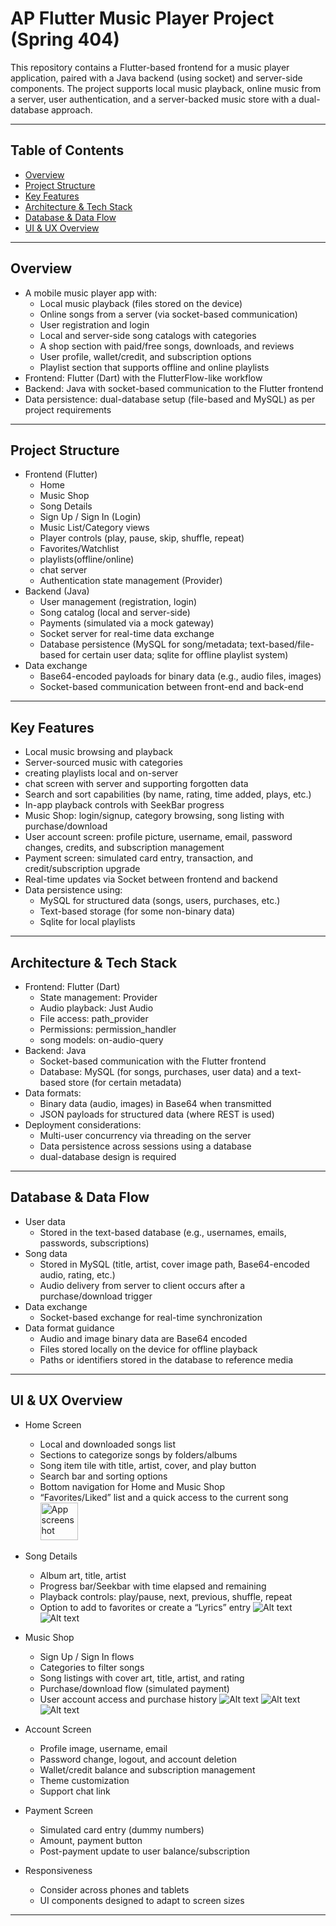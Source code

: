 # AP Flutter Music Player Project (Spring 404)

This repository contains a Flutter-based frontend for a music player application, paired with a Java backend (using socket) and server-side components. 
The project supports local music playback, online music from a server, user authentication, and a server-backed music store with a dual-database approach.

---

## Table of Contents

- [Overview](#overview)
- [Project Structure](#project-structure)
- [Key Features](#key-features)
- [Architecture & Tech Stack](#architecture--tech-stack)
- [Database & Data Flow](#database--data-flow)
- [UI & UX Overview](#ui--ux-overview)

---

## Overview

- A mobile music player app with:
    - Local music playback (files stored on the device)
    - Online songs from a server (via socket-based communication)
    - User registration and login
    - Local and server-side song catalogs with categories
    - A shop section with paid/free songs, downloads, and reviews
    - User profile, wallet/credit, and subscription options
    - Playlist section that supports offline and online playlists
- Frontend: Flutter (Dart) with the FlutterFlow-like workflow
- Backend: Java with socket-based communication to the Flutter frontend
- Data persistence: dual-database setup (file-based and MySQL) as per project requirements

---

## Project Structure

- Frontend (Flutter)
    - Home
    - Music Shop
    - Song Details
    - Sign Up / Sign In (Login)
    - Music List/Category views
    - Player controls (play, pause, skip, shuffle, repeat)
    - Favorites/Watchlist
    - playlists(offline/online)
    - chat server
    - Authentication state management (Provider)
- Backend (Java)
    - User management (registration, login)
    - Song catalog (local and server-side)
    - Payments (simulated via a mock gateway)
    - Socket server for real-time data exchange
    - Database persistence (MySQL for song/metadata; text-based/file-based for certain user data; sqlite for offline playlist system)
- Data exchange
    - Base64-encoded payloads for binary data (e.g., audio files, images)
    - Socket-based communication between front-end and back-end
---

## Key Features

- Local music browsing and playback
- Server-sourced music with categories 
- creating playlists local and on-server
- chat screen with server and supporting forgotten data
- Search and sort capabilities (by name, rating, time added, plays, etc.)
- In-app playback controls with SeekBar progress
- Music Shop: login/signup, category browsing, song listing with purchase/download
- User account screen: profile picture, username, email, password changes, credits, and subscription management
- Payment screen: simulated card entry, transaction, and credit/subscription upgrade
- Real-time updates via Socket between frontend and backend
- Data persistence using:
    - MySQL for structured data (songs, users, purchases, etc.)
    - Text-based storage (for some non-binary data)
    - Sqlite for local playlists
---

## Architecture & Tech Stack

- Frontend: Flutter (Dart)
    - State management: Provider
    - Audio playback: Just Audio
    - File access: path_provider
    - Permissions: permission_handler
    - song models: on-audio-query
- Backend: Java 
    - Socket-based communication with the Flutter frontend
    - Database: MySQL (for songs, purchases, user data) and a text-based store (for certain metadata)
- Data formats:
    - Binary data (audio, images) in Base64 when transmitted
    - JSON payloads for structured data (where REST is used)
- Deployment considerations:
    - Multi-user concurrency via threading on the server
    - Data persistence across sessions using a database
    -  dual-database design is required

---

## Database & Data Flow

- User data
    - Stored in the text-based database (e.g., usernames, emails, passwords, subscriptions)
- Song data
    - Stored in MySQL (title, artist, cover image path, Base64-encoded audio, rating, etc.)
    - Audio delivery from server to client occurs after a purchase/download trigger
- Data exchange
    - Socket-based exchange for real-time synchronization
- Data format guidance
    - Audio and image binary data are Base64 encoded
    - Files stored locally on the device for offline playback
    - Paths or identifiers stored in the database to reference media

---

## UI & UX Overview

- Home Screen
    - Local and downloaded songs list
    - Sections to categorize songs by folders/albums
    - Song item tile with title, artist, cover, and play button
    - Search bar and sorting options
    - Bottom navigation for Home and Music Shop
    - “Favorites/Liked” list and a quick access to the current song
      <img src="screenshots/local_songs_list.jpg" alt="App screenshot" width="60" />
- Song Details
    - Album art, title, artist
    - Progress bar/Seekbar with time elapsed and remaining
    - Playback controls: play/pause, next, previous, shuffle, repeat
    - Option to add to favorites or create a “Lyrics” entry
      ![Alt text]()
      ![Alt text](screenshots/music_player_screen.jpg)


- Music Shop
    - Sign Up / Sign In flows
    - Categories to filter songs
    - Song listings with cover art, title, artist, and rating
    - Purchase/download flow (simulated payment)
    - User account access and purchase history
        ![Alt text](screenshots/downloaded_server_songs.jpg)
        ![Alt text](screenshots/server_songs.jpg)
      ![Alt text](screenshots/shop_page.jpg)
- Account Screen
    - Profile image, username, email
    - Password change, logout, and account deletion
    - Wallet/credit balance and subscription management
    - Theme customization
    - Support chat link
- Payment Screen
    - Simulated card entry (dummy numbers)
    - Amount, payment button
    - Post-payment update to user balance/subscription
- Responsiveness
    - Consider across phones and tablets
    - UI components designed to adapt to screen sizes

---


